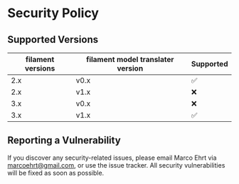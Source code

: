 # Security Policy

## Supported Versions

| filament versions | filament model translater version | Supported |
|-------------------|-----------------------------------|-----------|
| 2.x               | v0.x                              | ✅         |
| 2.x               | v1.x                              | ❌         |
| 3.x               | v0.x                              | ❌         |
| 3.x               | v1.x                              | ✅         |

## Reporting a Vulnerability

If you discover any security-related issues, please email Marco Ehrt via [marcoehrt@gmail.com](mailto:marcoehrt@gmail.com), or use the issue tracker. All security vulnerabilities will be fixed as soon as possible.
